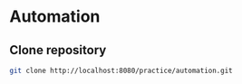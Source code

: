 # Automation

## Clone repository

```sh
git clone http://localhost:8080/practice/automation.git
```
